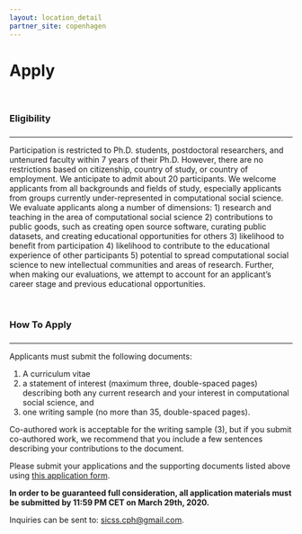 ```yaml
---
layout: location_detail
partner_site: copenhagen
---
```


<h1 class="display-4">Apply</h1>
<br />

### Eligibility
### <a name="eligibility"></a>

---

Participation is restricted to Ph.D. students, postdoctoral researchers, and untenured faculty within 7 years of their Ph.D. However, there are no restrictions based on citizenship, country of study, or country of employment.  We anticipate to admit about 20 participants. We welcome applicants from all backgrounds and fields of study, especially applicants from groups currently under-represented in computational social science. We evaluate applicants along a number of dimensions: 1) research and teaching in the area of computational social science 2) contributions to public goods, such as creating open source software, curating public datasets, and creating educational opportunities for others 3) likelihood to benefit from participation 4) likelihood to contribute to the educational experience of other participants 5) potential to spread computational social science to new intellectual communities and areas of research. Further, when making our evaluations, we attempt to account for an applicant’s career stage and previous educational opportunities.

<br />

### How To Apply
### <a name="how_to_apply"></a>

---

Applicants must submit the following documents: 

   1. A curriculum vitae
   2. a statement of interest (maximum three, double-spaced pages) describing both any current research and your interest in computational social science, and
   3. one writing sample (no more than 35, double-spaced pages).
    
Co-authored work is acceptable for the writing sample (3), but if you submit co-authored work, we recommend that you include a few sentences describing your contributions to the document.
    
Please submit your applications and the supporting documents listed above using [this application form](https://forms.gle/QYcNoA363roH3uxu7).

**In order to be guaranteed full consideration, all application materials must be submitted by 11:59 PM CET on March 29th, 2020.**  

Inquiries can be sent to: sicss.cph@gmail.com.

